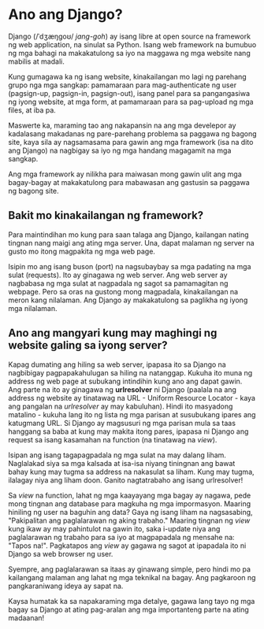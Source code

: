 # Ano ang Django?

Django (/ˈdʒæŋɡoʊ/ *jang-goh*) ay isang libre at open source na framework ng web application, na sinulat sa Python. Isang web framework na bumubuo ng mga bahagi na makakatulong sa iyo na maggawa ng mga website nang mabilis at madali.

Kung gumagawa ka ng isang website, kinakailangan mo lagi ng parehang grupo nga mga sangkap: pamamaraan para mag-authenticate ng user (pagsign-up, pagsign-in, pagsign-out), isang panel para sa pangangasiwa ng iyong website, at mga form, at pamamaraan para sa pag-upload ng mga files, at iba pa.

Maswerte ka, maraming tao ang nakapansin na ang mga develepor ay kadalasang makadanas ng pare-parehang problema sa paggawa ng bagong site, kaya sila ay nagsamasama para gawin ang mga framework (isa na dito ang Django) na nagbigay sa iyo ng mga handang magagamit na mga sangkap.

Ang mga framework ay nilikha para maiwasan mong gawin ulit ang mga bagay-bagay at makakatulong para mabawasan ang gastusin sa paggawa ng bagong site.

## Bakit mo kinakailangan ng framework?

Para maintindihan mo kung para saan talaga ang Django, kailangan nating tingnan nang maigi ang ating mga server. Una, dapat malaman ng server na gusto mo itong magpakita ng mga web page.

Isipin mo ang isang buson (port) na nagsubaybay sa mga padating na mga sulat (requests). Ito ay ginagawa ng web server. Ang web server ay nagbabasa ng mga sulat at nagpadala ng sagot sa pamamagitan ng webpage. Pero sa oras na gustong mong magpadala, kinakailangan na meron kang nilalaman. Ang Django ay makakatulong sa paglikha ng iyong mga nilalaman.

## Ano ang mangyari kung may maghingi ng website galing sa iyong server?

Kapag dumating ang hiling sa web server, ipapasa ito sa Django na nagbibigay pagpapakahulugan sa hiling na natanggap. Kukuha ito muna ng address ng web page at subukang intindihin kung ano ang dapat gawin. Ang parte na ito ay ginagawa ng **urlresolver** ni Django (paalala na ang address ng website ay tinatawag na URL - Uniform Resource Locator - kaya ang pangalan na *urlresolver* ay may kabuluhan). Hindi ito masyadong matalino - kukuha lang ito ng lista ng mga parisan at susubukang ipares ang katugmang URL. Si Django ay magsusuri ng mga parisan mula sa taas hanggang sa baba at kung may makita itong pares, ipapasa ni Django ang request sa isang kasamahan na function (na tinatawag na *view*).

Isipan ang isang tagapagpadala ng mga sulat na may dalang liham. Naglalakad siya sa mga kalsada at isa-isa niyang tiningnan ang bawat bahay kung may tugma sa address na nakasulat sa liham. Kung may tugma, ilalagay niya ang liham doon. Ganito nagtatrabaho ang isang urlresolver!

Sa *view* na function, lahat ng mga kaayayang mga bagay ay nagawa, pede mong tingnan ang database para magkuha ng mga impormasyon. Maaring hiniling ng user na baguhin ang data? Gaya ng isang liham na nagsasabing, "Pakipalitan ang paglalarawan ng aking trabaho." Maaring tingnan ng *view* kung ikaw ay may pahintulot na gawin ito, saka i-update niya ang paglalarawan ng trabaho para sa iyo at magpapadala ng mensahe na: "Tapos na!". Pagkatapos ang *view* ay gagawa ng sagot at ipapadala ito ni Django sa web browser ng user.

Syempre, ang paglalarawan sa itaas ay ginawang simple, pero hindi mo pa kailangang malaman ang lahat ng mga teknikal na bagay. Ang pagkaroon ng pangkaraniwang ideya ay sapat na.

Kaysa humatak ka sa napakaraming mga detalye, gagawa lang tayo ng mga bagay sa Django at ating pag-aralan ang mga importanteng parte na ating madaanan!